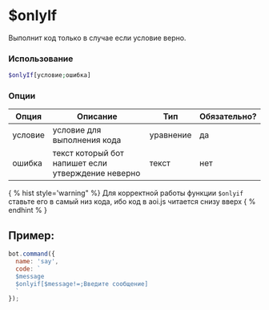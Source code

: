 # $onlyIf

Выполнит код только в случае если условие верно.

### Использование
 
```php
$onlyIf[условие;ошибка]
```

### Опции


| Опция | Описание | Тип | Обязательно? |
|--------|-------------|------|----------|
| условие | условие для выполнения кода | уравнение | да |
| ошибка | текст который бот напишет если утверждение неверно | текст | нет |

{ % hist style='warning" %} Для корректной работы функции `$onlyif` ставьте его в самый низ кода, ибо код в aoi.js читается снизу вверх { % endhint % }

## Пример:

```javascript
bot.command({
  name: 'say',
  code: `
  $message
  $onlyif[$message!=;Введите сообщение]
  `
});
```
